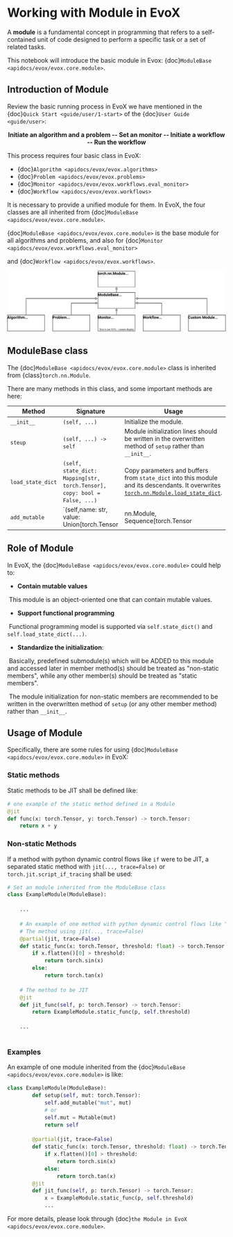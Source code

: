 # Working with Module in EvoX

A **module** is a fundamental concept in programming that refers to a self-contained unit of code designed to perform a specific task or a set of related tasks.

This notebook will introduce the basic module in Evox: {doc}`ModuleBase <apidocs/evox/evox.core.module>`.

## Introduction of Module

Review the basic running process in EvoX we have mentioned in the {doc}`Quick Start <guide/user/1-start>` of the {doc}`User Guide <guide/user>`:

<center><b>Initiate an algorithm and a problem -- Set an monitor -- Initiate a workflow -- Run the workflow</b></center>

This process requires four basic class in EvoX:

- {doc}`Algorithm <apidocs/evox/evox.algorithms>`
- {doc}`Problem <apidocs/evox/evox.problems>`
- {doc}`Monitor <apidocs/evox/evox.workflows.eval_monitor>`
- {doc}`Workflow <apidocs/evox/evox.workflows>`


It is necessary to provide a unified module for them. In EvoX, the four classes are all inherited from {doc}`ModuleBase <apidocs/evox/evox.core.module>`.

{doc}`ModuleBase <apidocs/evox/evox.core.module>` is the base module for all algorithms and problems, and also for {doc}`Monitor <apidocs/evox/evox.workflows.eval_monitor>`

and {doc}`Workflow <apidocs/evox/evox.workflows>`.

<center>
  <img src="../../_static/modulebase.svg">
</center>

## ModuleBase class

The {doc}`ModuleBase <apidocs/evox/evox.core.module>` class is inherited from {class}`torch.nn.Module`.

There are many methods in this class, and some important methods are here:

| Method            | Signature                                                    | Usage                                                        |
| ----------------- | ------------------------------------------------------------ | ------------------------------------------------------------ |
| `__init__`        | `(self, ...)`                                                | Initialize the module.                                       |
| `steup`           | `(self, ...) -> self`                                        | Module initialization lines should be written in the overwritten method of `setup` rather than `__init__`. |
| `load_state_dict` | `(self, state_dict: Mapping[str, torch.Tensor], copy: bool = False, ...)` | Copy parameters and buffers from `state_dict` into this module and its descendants. It overwrites [`torch.nn.Module.load_state_dict`](https://pytorch.org/docs/stable/generated/torch.nn.Module.html#torch.nn.Module.load_state_dict). |
| `add_mutable`     | `(self,name: str, value: Union[torch.Tensor | nn.Module, Sequence[torch.Tensor | nn.Module], Dict[str, torch.Tensor | nn.Module],],) -> None` | Define a mutable value in this module that can be accessed via `self.[name]` and modified in-place. |

## Role of Module

In EvoX, the {doc}`ModuleBase <apidocs/evox/evox.core.module>` could help to:

- **Contain mutable values** 

​	This module is an object-oriented one that can contain mutable values.

- **Support functional programming**

​	Functional programming model is supported via `self.state_dict()` and `self.load_state_dict(...)`.

- **Standardize the initialization**:

​	Basically, predefined submodule(s) which will be ADDED to this module and accessed later in member method(s) should be treated as "non-static members", while any other member(s) should be treated as "static members".	

​	The module initialization for non-static members are recommended to be written in the overwritten method of `setup` (or any other member method) rather than `__init__`.

## Usage of Module

Specifically, there are some rules for using {doc}`ModuleBase <apidocs/evox/evox.core.module>` in EvoX:

### Static methods

Static methods to be JIT shall be defined like:

```Python
# one example of the static method defined in a Module 
@jit
def func(x: torch.Tensor, y: torch.Tensor) -> torch.Tensor:
    return x + y
```
### Non-static Methods

If a method with python dynamic control flows like `if` were to be JIT, a separated static method with `jit(..., trace=False)` or `torch.jit.script_if_tracing` shall be used:

```python
# Set an module inherited from the ModuleBase class
class ExampleModule(ModuleBase):
    
    ...
    
    # An example of one method with python dynamic control flows like "if"
    # The method using jit(..., trace=False)
    @partial(jit, trace=False)
    def static_func(x: torch.Tensor, threshold: float) -> torch.Tensor:
        if x.flatten()[0] > threshold:
            return torch.sin(x)
        else:
            return torch.tan(x)
        
    # The method to be JIT   
    @jit
    def jit_func(self, p: torch.Tensor) -> torch.Tensor:
        return ExampleModule.static_func(p, self.threshold)
    
    ...
    
```

### Examples

An example of one module inherited from the {doc}`ModuleBase <apidocs/evox/evox.core.module>` is like:

```python
class ExampleModule(ModuleBase):
        def setup(self, mut: torch.Tensor):
            self.add_mutable("mut", mut)
            # or
            self.mut = Mutable(mut)
            return self

        @partial(jit, trace=False)
        def static_func(x: torch.Tensor, threshold: float) -> torch.Tensor:
            if x.flatten()[0] > threshold:
                return torch.sin(x)
            else:
                return torch.tan(x)
        @jit
        def jit_func(self, p: torch.Tensor) -> torch.Tensor:
            x = ExampleModule.static_func(p, self.threshold)
            ...
```

For more details, please look through {doc}`the Module in EvoX <apidocs/evox/evox.core.module>`.
